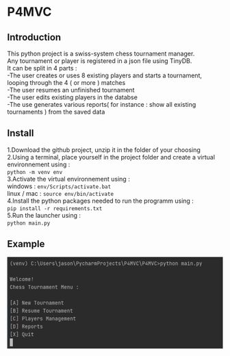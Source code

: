 
# P4MVC

## Introduction

This python project is a swiss-system chess tournament manager.  
Any tournament or player is registered in a json file using TinyDB.  
It can be split in 4 parts :  
-The user creates or uses 8 existing players and starts a tournament, looping through the 4 ( or more ) matches  
-The user resumes an unfinished tournament  
-The user edits existing players in the databse  
-The use generates various reports( for instance : show all existing tournaments ) from the saved data  

## Install
1.Download the github project, unzip it in the folder of your choosing  
2.Using a terminal, place yourself in the project folder and create a virtual environnement using :  
`python -m venv env`  
3.Activate the virtual environnement using :  
windows : `env/Scripts/activate.bat`  
linux / mac : `source env/bin/activate`  
4.Install the python packages needed to run the programm using :  
`pip install -r requirements.txt`  
5.Run the launcher using :  
`python main.py`  

## Example
<img src="https://github.com/jdoucet-OC/P4MVC/blob/master/P4examples/Capture.PNG?raw=true">

